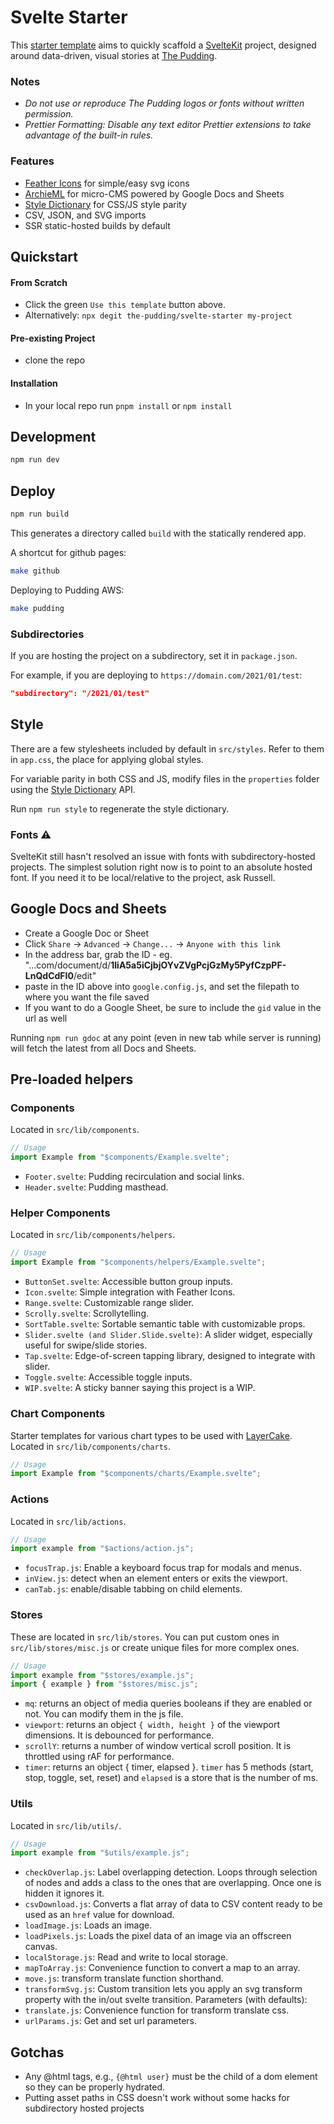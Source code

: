# Svelte Starter

This [starter template](https://github.com/the-pudding/svelte-starter) aims to quickly scaffold a [SvelteKit](https://kit.svelte.dev/) project, designed around data-driven, visual stories at [The Pudding](https://pudding.cool).

### Notes
* _Do not use or reproduce The Pudding logos or fonts without written permission._
* _Prettier Formatting: Disable any text editor Prettier extensions to take advantage of the built-in rules._

### Features

- [Feather Icons](https://github.com/feathericons/feather) for simple/easy svg icons
- [ArchieML](http://archieml.org/) for micro-CMS powered by Google Docs and Sheets
- [Style Dictionary](https://amzn.github.io/style-dictionary/) for CSS/JS style parity
- CSV, JSON, and SVG imports
- SSR static-hosted builds by default

## Quickstart
#### From Scratch
* Click the green `Use this template` button above.
* Alternatively: `npx degit the-pudding/svelte-starter my-project`

#### Pre-existing Project
* clone the repo

#### Installation
* In your local repo run `pnpm install` or `npm install`

## Development

```bash
npm run dev
```

## Deploy
```bash
npm run build
```

This generates a directory called `build` with the statically rendered app.

A shortcut for github pages:
```bash
make github
```

Deploying to Pudding AWS:
```bash
make pudding
```

### Subdirectories
If you are hosting the project on a subdirectory, set it in `package.json`.

For example, if you are deploying to `https://domain.com/2021/01/test`:

```json
"subdirectory": "/2021/01/test"
```

## Style

There are a few stylesheets included by default in `src/styles`. Refer to them in `app.css`, the place for applying global styles.

For variable parity in both CSS and JS, modify files in the `properties` folder using the [Style Dictionary](https://amzn.github.io/style-dictionary/) API.

Run `npm run style` to regenerate the style dictionary.

### Fonts ⚠️
SvelteKit still hasn't resolved an issue with fonts with subdirectory-hosted projects. The simplest solution right now is to point to an absolute hosted font. If you need it to be local/relative to the project, ask Russell.


## Google Docs and Sheets

* Create a Google Doc or Sheet
* Click `Share` -> `Advanced` -> `Change...` -> `Anyone with this link`
* In the address bar, grab the ID - eg. "...com/document/d/**1IiA5a5iCjbjOYvZVgPcjGzMy5PyfCzpPF-LnQdCdFI0**/edit"
* paste in the ID above into `google.config.js`, and set the filepath to where you want the file saved
* If you want to do a Google Sheet, be sure to include the `gid` value in the url as well

Running `npm run gdoc` at any point (even in new tab while server is running) will fetch the latest from all Docs and Sheets.

## Pre-loaded helpers

### Components

Located in `src/lib/components`.

```js
// Usage
import Example from "$components/Example.svelte";
```

* `Footer.svelte`: Pudding recirculation and social links.
* `Header.svelte`: Pudding masthead.

### Helper Components

Located in `src/lib/components/helpers`.

```js
// Usage
import Example from "$components/helpers/Example.svelte";
```

* `ButtonSet.svelte`: Accessible button group inputs.
* `Icon.svelte`: Simple integration with Feather Icons.
* `Range.svelte`: Customizable range slider.
* `Scrolly.svelte`: Scrollytelling.
* `SortTable.svelte`: Sortable semantic table with customizable props.
* `Slider.svelte (and Slider.Slide.svelte)`: A slider widget, especially useful for swipe/slide stories.
* `Tap.svelte`: Edge-of-screen tapping library, designed to integrate with slider.
* `Toggle.svelte`: Accessible toggle inputs.
* `WIP.svelte`: A sticky banner saying this project is a WIP.

### Chart Components

Starter templates for various chart types to be used with [LayerCake](https://layercake.graphics/). Located in `src/lib/components/charts`.

```js
// Usage
import Example from "$components/charts/Example.svelte";
```

### Actions

Located in `src/lib/actions`.

```js
// Usage
import example from "$actions/action.js";
```

* `focusTrap.js`: Enable a keyboard focus trap for modals and menus.
* `inView.js`: detect when an element enters or exits the viewport.
* `canTab.js`: enable/disable tabbing on child elements.

### Stores

These are located in `src/lib/stores`. You can put custom ones in `src/lib/stores/misc.js` or create unique files for more complex ones.

```js
// Usage
import example from "$stores/example.js";
import { example } from "$stores/misc.js";
```

* `mq`: returns an object of media queries booleans if they are enabled or not. You can modify them in the js file.
* `viewport`: returns an object `{ width, height }` of the viewport dimensions. It is debounced for performance.
* `scrollY`: returns a number of window vertical scroll position. It is throttled using rAF for performance.
* `timer`: returns an object { timer, elapsed }. `timer` has 5 methods (start, stop, toggle, set, reset) and `elapsed` is a store that is the number of ms.

### Utils

Located in `src/lib/utils/`.

```js
// Usage
import example from "$utils/example.js";
```

* `checkOverlap.js`: Label overlapping detection. Loops through selection of nodes and adds a class to the ones that are overlapping. Once one is hidden it ignores it.
* `csvDownload.js`: Converts a flat array of data to CSV content ready to be used as an `href` value for download.
* `loadImage.js`: Loads an image.
* `loadPixels.js`: Loads the pixel data of an image via an offscreen canvas.
* `localStorage.js`: Read and write to local storage.
* `mapToArray.js`: Convenience function to convert a map to an array.
* `move.js`: transform translate function shorthand.
* `transformSvg.js`: Custom transition lets you apply an svg transform property with the in/out svelte transition. Parameters (with defaults):
* `translate.js`: Convenience function for transform translate css.
* `urlParams.js`: Get and set url parameters.

## Gotchas

* Any @html tags, e.g., `{@html user}` must be the child of a dom element so they can be properly hydrated.
* Putting asset paths in CSS doesn't work without some hacks for subdirectory hosted projects
